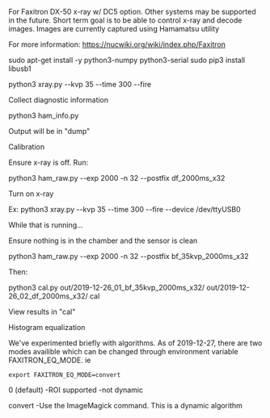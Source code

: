 For Faxitron DX-50 x-ray w/ DC5 option. Other systems may be supported in the future. Short term goal is to be able to control x-ray and decode images. Images are currently captured using Hamamatsu utility

For more information: https://nucwiki.org/wiki/index.php/Faxitron

sudo apt-get install -y python3-numpy python3-serial
sudo pip3 install libusb1

python3 xray.py --kvp 35 --time 300 --fire



Collect diagnostic information

python3 ham_info.py

Output will be in "dump"



Calibration

Ensure x-ray is off. Run:

python3 ham_raw.py  --exp 2000 -n 32 --postfix df_2000ms_x32

Turn on x-ray

Ex: python3 xray.py --kvp 35 --time 300 --fire --device /dev/ttyUSB0

While that is running...

Ensure nothing is in the chamber and the sensor is clean

python3 ham_raw.py  --exp 2000 -n 32 --postfix bf_35kvp_2000ms_x32

Then:

python3 cal.py out/2019-12-26_01_bf_35kvp_2000ms_x32/ out/2019-12-26_02_df_2000ms_x32/ cal

View results in "cal"


Histogram equalization

We've experimented briefly with algorithms. As of 2019-12-27, there are two modes availible
which can be changed through environment variable FAXITRON_EQ_MODE. ie

```
export FAXITRON_EQ_MODE=convert
```

0 (default)
-ROI supported
-not dynamic

convert
-Use the ImageMagick command. This is a dynamic algorithm


